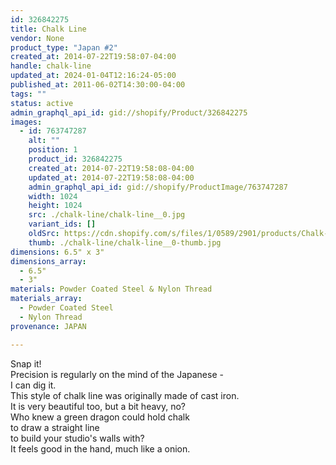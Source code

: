 ```yaml
---
id: 326842275
title: Chalk Line
vendor: None
product_type: "Japan #2"
created_at: 2014-07-22T19:58:07-04:00
handle: chalk-line
updated_at: 2024-01-04T12:16:24-05:00
published_at: 2011-06-02T14:30:00-04:00
tags: ""
status: active
admin_graphql_api_id: gid://shopify/Product/326842275
images:
  - id: 763747287
    alt: ""
    position: 1
    product_id: 326842275
    created_at: 2014-07-22T19:58:08-04:00
    updated_at: 2014-07-22T19:58:08-04:00
    admin_graphql_api_id: gid://shopify/ProductImage/763747287
    width: 1024
    height: 1024
    src: ./chalk-line/chalk-line__0.jpg
    variant_ids: []
    oldSrc: https://cdn.shopify.com/s/files/1/0589/2901/products/Chalk-Line.jpeg?v=1406073488
    thumb: ./chalk-line/chalk-line__0-thumb.jpg
dimensions: 6.5" x 3"
dimensions_array:
  - 6.5"
  - 3"
materials: Powder Coated Steel & Nylon Thread
materials_array:
  - Powder Coated Steel
  - Nylon Thread
provenance: JAPAN

---
```


Snap it!  
Precision is regularly on the mind of the Japanese -  
I can dig it.  
This style of chalk line was originally made of cast iron.  
It is very beautiful too, but a bit heavy, no?  
Who knew a green dragon could hold chalk  
to draw a straight line  
to build your studio's walls with?  
It feels good in the hand, much like a onion.
